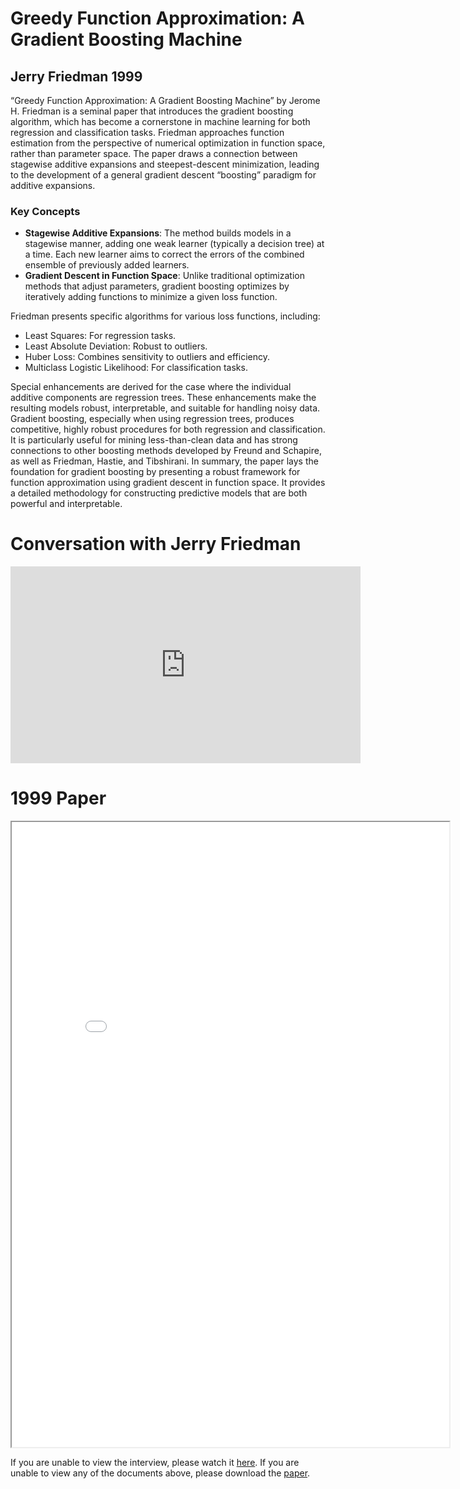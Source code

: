 #  Greedy Function Approximation: A Gradient Boosting Machine
## Jerry Friedman 1999

“Greedy Function Approximation: A Gradient Boosting Machine” by Jerome H. Friedman is a seminal paper that introduces the gradient boosting algorithm, which has become a cornerstone in machine learning for both regression and classification tasks. Friedman approaches function estimation from the perspective of numerical optimization in function space, rather than parameter space. The paper draws a connection between stagewise additive expansions and steepest-descent minimization, leading to the development of a general gradient descent “boosting” paradigm for additive expansions.

### Key Concepts

*	__Stagewise Additive Expansions__: The method builds models in a stagewise manner, adding one weak learner (typically a decision tree) at a time. Each new learner aims to correct the errors of the combined ensemble of previously added learners.
*	__Gradient Descent in Function Space__: Unlike traditional optimization methods that adjust parameters, gradient boosting optimizes by iteratively adding functions to minimize a given loss function.

Friedman presents specific algorithms for various loss functions, including:

*	Least Squares: For regression tasks.
*	Least Absolute Deviation: Robust to outliers.
*	Huber Loss: Combines sensitivity to outliers and efficiency.
*	Multiclass Logistic Likelihood: For classification tasks.

Special enhancements are derived for the case where the individual additive components are regression trees. These enhancements make the resulting models robust, interpretable, and suitable for handling noisy data. Gradient boosting, especially when using regression trees, produces competitive, highly robust procedures for both regression and classification. It is particularly useful for mining less-than-clean data and has strong connections to other boosting methods developed by Freund and Schapire, as well as Friedman, Hastie, and Tibshirani. In summary, the paper lays the foundation for gradient boosting by presenting a robust framework for function approximation using gradient descent in function space. It provides a detailed methodology for constructing predictive models that are both powerful and interpretable.

# Conversation with Jerry Friedman

<iframe width="560" height="315" src="https://www.youtube-nocookie.com/embed/ENywgsJoMIA?si=KDPlMPIjl83RUvIZ" title="YouTube video player" frameborder="0" allow="accelerometer; clipboard-write; encrypted-media; gyroscope; picture-in-picture; web-share" referrerpolicy="strict-origin-when-cross-origin" allowfullscreen></iframe>

# 1999 Paper

<iframe src="_static/friedman/friedman.pdf" width="700" height="1000" allow="fullscreen"></iframe>

If you are unable to view the interview, please watch it [here](https://youtu.be/ENywgsJoMIA?feature=shared).
If you are unable to view any of the documents above, please download the [paper](_static/friedman/friedman.pdf).